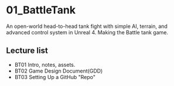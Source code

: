 # 01_BattleTank
An open-world head-to-head tank fight with simple AI, terrain, and advanced control system in Unreal 4. 
Making the Battle tank game. 
## Lecture list
* BT01 Intro, notes, assets.
* BT02 Game Design Document(GDD)
* BT03 Setting Up a GitHub "Repo"
